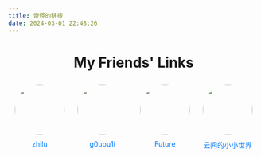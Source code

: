 ```yaml
---
title: 奇怪的链接
date: 2024-03-01 22:48:26
---
```


<style>
    h1 {
        text-align: center;
    }
    .friends-container {
        display: flex;
        flex-wrap: wrap;
        justify-content: space-around;
    }
    .friend {
        margin: 10px;
        text-align: center;
        max-width: 200px;
    }
    .friend img {
        width: 100px;
        height: 100px;
        border-radius: 50%;
        margin-bottom: 10px;
    }
    .friend a {
        color: #007bff;
        text-decoration: none;
        display: block;
    }

</style>

<h1>My Friends' Links</h1>
<div class="friends-container">
    <div class="friend">
        <img src="https://cravatar.cn/avatar/13aa912754e6bb5e671f3e6654e4712d?s=120">
        <a href="https://blog.zhilu.cyou" target="_blank">zhilu</a>
    </div>
    <div class="friend">
        <img src="https://q1.qlogo.cn/g?b=qq&nk=1738327323&s=3">
        <a href="https://blog.goubuli.online" target="_blank">g0ubu1i</a>
    </div>
    <div class="friend">
        <img src="https://q1.qlogo.cn/g?b=qq&nk=1305969480&s=3">
        <a href="https://future.thisis.host" target="_blank">Future</a>
    </div>
    <div class="friend">
        <img src="https://q1.qlogo.cn/g?b=qq&nk=2098600899&s=3">
        <a href="https://yunjianworld.fun" target="_blank">云间的小小世界</a>
    </div>
    <!-- Add more friend links as needed -->
</div>

